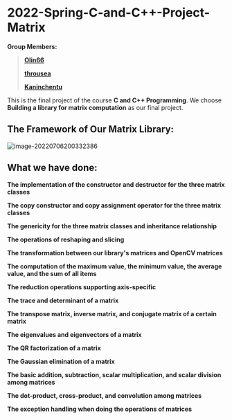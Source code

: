 # 2022-Spring-C-and-C++-Project-Matrix

**Group Members:**

>[**Olin66**](https://github.com/Olin66)
>
>[**throusea**](https://github.com/throusea)
>
>[**Kaninchentu**](https://github.com/Kaninchentu)

This is the final project of the course **C and C++ Programming**. We choose **Building a library for matrix computation** as our final project.

## **The Framework of Our Matrix Library:**

![image-20220706200332386](https://s2.loli.net/2022/07/06/FthI8leoiVPEcQ6.png)

## **What we have done:**

**The implementation of the constructor and destructor for the three matrix classes**

**The copy constructor and copy assignment operator for the three matrix classes**

**The genericity for the three matrix classes and inheritance relationship**

**The operations of reshaping and slicing**

**The transformation between our library's matrices and OpenCV matrices**

**The computation of the maximum value, the minimum value, the average value, and the sum of all items**

**The reduction operations supporting axis-specific**

**The trace and determinant of a matrix**

**The transpose matrix, inverse matrix, and conjugate matrix of a certain matrix**

**The eigenvalues and eigenvectors of a matrix**

**The QR factorization of a matrix**

**The Gaussian elimination of a matrix**

**The basic addition, subtraction, scalar multiplication, and scalar division among matrices**

**The dot-product, cross-product, and convolution among matrices**

**The exception handling when doing the operations of matrices**

